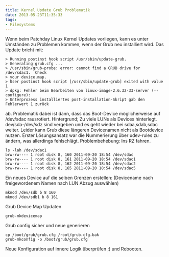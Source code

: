 ```yaml
---
title: Kernel Update Grub Problematik
date: 2013-05-23T11:35:33
tags: 
- Filesystems
---
```


Wenn beim Patchday Linux Kernel Updates vorliegen, kann es unter Umständen
zu Problemen kommen, wenn der Grub neu installiert wird. Das Update bricht
mit:

    > Running postinst hook script /usr/sbin/update-grub.
    > Generating grub.cfg ...
    > /usr/sbin/grub-probe: error: cannot find a GRUB drive for /dev/sdac1.  Check
    > your device.map.
    > User postinst hook script [/usr/sbin/update-grub] exited with value 1
    > dpkg: Fehler beim Bearbeiten von linux-image-2.6.32-33-server (--configure):
    > Unterprozess installiertes post-installation-Skript gab den Fehlerwert 1 zurück

ab. Problematik dabei ist dann, dass das Boot-Device möglicherweise auf
/dev/sdac rausrotiert. Hintergrund; Zu viele LUNs als Devices hinterlegt.
dev/sda-/dev/sdz sind vergeben und es geht wieder bei sdaa,sdab,sdac
weiter. Leider kann Grub diese längeren Devicenamen nicht als Bootdevice
nutzen.  Erster Lösungsansatz war die Nummerierung über udev-rules zu
ändern, was allerdings fehlschlägt.  Problembehebung: Ins RZ fahren.

    ls -lah /dev/sdac1
    brw-rw---- 1 root disk 8, 160 2011-09-20 18:54 /dev/sdac
    brw-rw---- 1 root disk 8, 161 2011-09-20 18:54 /dev/sdac1
    brw-rw---- 1 root disk 8, 162 2011-09-20 18:54 /dev/sdac2
    brw-rw---- 1 root disk 8, 165 2011-09-20 18:54 /dev/sdac5

Ein neues Device auf die selben Grenzen erstellen: (Devicename nach
freigewordenem Namen nach LUN Abzug auswählen)

    mknod /dev/sdb b 8 160
    mknod /dev/sdb1 b 8 161

Grub Device Map Updaten

    grub-mkdevicemap

Grub config sicher und neue generieren

    cp /boot/grub/grub.cfg /root/grub.cfg.bak
    grub-mkconfig -o /boot/grub/grub.cfg

Neue Konfiguration auf innere Logik überprüfen ;) und Rebooten.